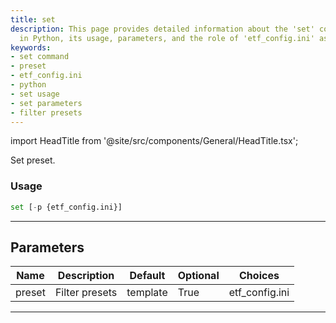 ```yaml
---
title: set
description: This page provides detailed information about the 'set' command used
  in Python, its usage, parameters, and the role of 'etf_config.ini' as a preset filter.
keywords:
- set command
- preset
- etf_config.ini
- python
- set usage
- set parameters
- filter presets
---
```


import HeadTitle from '@site/src/components/General/HeadTitle.tsx';

<HeadTitle title="set - Screener - Etf - Reference | OpenBB Terminal Docs" />

Set preset.

### Usage

```python
set [-p {etf_config.ini}]
```

---

## Parameters

| Name | Description | Default | Optional | Choices |
| ---- | ----------- | ------- | -------- | ------- |
| preset | Filter presets | template | True | etf_config.ini |

---
